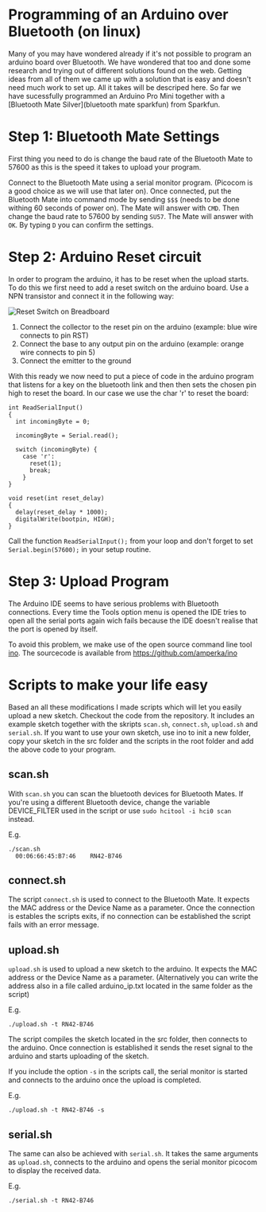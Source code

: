 <!-- Uses markdown syntax for neat display at github -->

# Programming of an Arduino over Bluetooth (on linux)

Many of you may have wondered already if it's not possible to program an arduino board over Bluetooth. We have wondered that too and done some research and trying out of different solutions found on the web. Getting ideas from all of them we came up with a solution that is easy and doesn't need much work to set up. All it takes will be descriped here. So far we have sucessfully programmed an Arduino Pro Mini together with a [Bluetooth Mate Silver](bluetooth mate sparkfun) from Sparkfun.

# Step 1: Bluetooth Mate Settings

First thing you need to do is change the baud rate of the Bluetooth Mate to 57600 as this is the speed it takes to upload your program. 

Connect to the Bluetooth Mate using a serial monitor program. (Picocom is a good choice as we will use that later on). Once connected, put the Bluetooth Mate into command mode by sending `$$$` (needs to be done withing 60 seconds of power on). The Mate will answer with `CMD`. Then change the baud rate to 57600 by sending `SU57`. The Mate will answer with `OK`. By typing `D` you can confirm the settings.

# Step 2: Arduino Reset circuit

In order to program the arduino, it has to be reset when the upload starts. To do this we first need to add a reset switch on the arduino board. Use a NPN transistor and connect it in the following way:

![Reset Switch on Breadboard](/doc/reset_curcuit.png)

1. Connect the collector to the reset pin on the arduino (example: blue wire connects to pin RST)
2. Connect the base to any output pin on the arduino (example: orange wire connects to pin 5)
3. Connect the emitter to the ground

With this ready we now need to put a piece of code in the arduino program that listens for a key on the bluetooth link and then then sets the chosen pin high to reset the board. In our case we use the char 'r' to reset the board:

	int ReadSerialInput()
	{
	  int incomingByte = 0;
	  
	  incomingByte = Serial.read();

	  switch (incomingByte) {
	    case 'r':
	      reset(1);
	      break;
	    }
	}

	void reset(int reset_delay) 
	{
	  delay(reset_delay * 1000);
	  digitalWrite(bootpin, HIGH);
	}

Call the function `ReadSerialInput();` from your loop and don't forget to set `Serial.begin(57600);` in your setup routine. 

# Step 3: Upload Program

The Arduino IDE seems to have serious problems with Bluetooth connections. Every time the Tools option menu is opened the IDE tries to open all the serial ports again wich fails because the IDE doesn't realise that the port is opened by itself.

To avoid this problem, we make use of the open source command line tool [ino](http://inotool.org/). The sourcecode is available from https://github.com/amperka/ino

# Scripts to make your life easy

Based an all these modifications I made scripts which will let you easily upload a new sketch. Checkout the code from the repository. It includes an example sketch together with the skripts `scan.sh`, `connect.sh`, `upload.sh` and `serial.sh`. If you want to use your own sketch, use ino to init a new folder, copy your sketch in the src folder and the scripts in the root folder and add the above code to your program.

## scan.sh

With `scan.sh` you can scan the bluetooth devices for Bluetooth Mates. If you're using a different Bluetooth device, change the variable DEVICE_FILTER used in the script or use `sudo hcitool -i hci0 scan` instead.

E.g.

	./scan.sh
	  00:06:66:45:B7:46    RN42-B746

## connect.sh

The script `connect.sh` is used to connect to the Bluetooth Mate. It expects the MAC address or the Device Name as a parameter. Once the connection is estables the scripts exits, if no connection can be established the script fails with an error message. 

## upload.sh

`upload.sh` is used to upload a new sketch to the arduino. It expects the MAC address or the Device Name as a parameter. (Alternatively you can write the address also in a file called arduino_ip.txt located in the same folder as the script)

E.g.

	./upload.sh -t RN42-B746

The script compiles the sketch located in the src folder, then connects to the arduino. Once connection is established it sends the reset signal to the arduino and starts uploading of the sketch.

If you include the option `-s` in the scripts call, the serial monitor is started and connects to the arduino once the upload is completed. 

E.g.

	./upload.sh -t RN42-B746 -s

## serial.sh

The same can also be achieved with `serial.sh`. It takes the same arguments as `upload.sh`, connects to the arduino and opens the serial monitor picocom to display the received data. 

E.g.

	./serial.sh -t RN42-B746

